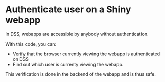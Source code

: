 # Authenticate user on a Shiny webapp

In DSS, webapps are accessible by anybody without authentication.

With this code, you can:

* Verify that the browser currently viewing the webapp is authenticated on DSS
* Find out which user is currenty viewing the webapp.

This verification is done in the backend of the webapp and is thus safe.